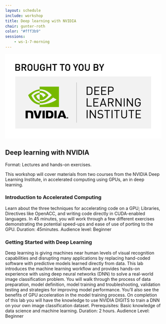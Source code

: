 ```yaml
---
layout: schedule
include: workshop
title: Deep learning with NVIDIA
chair: gunter-roth
color: "#fff3b9"
sessions:
    - ws-1-7-morning
---
```


<img class="img-reactive" src="/assets/img/logo/16_DeepLearningInstitute_Logo_R11-RGB_BroughToYouBy.png">

## Deep learning with NVIDIA

Format: Lectures and hands-on exercises.

This workshop will cover materials from two courses from the NVIDIA Deep
Learning Institute, in accelerated computing using GPUs, an in deep learning.

### Introduction to Accelerated Computing

Learn about the three techniques for accelerating code on a GPU; Libraries,
Directives like OpenACC, and writing code directly in CUDA-enabled languages. In
45 minutes, you will work through a few different exercises demonstrating the
potential speed-ups and ease of use of porting to the GPU. Duration: 45minutes.
Audience level: Beginner

### Getting Started with Deep Learning

Deep learning is giving  machines near human levels of visual recognition
capabilities and disrupting many applications by replacing hand-coded software
with predictive models learned directly from data. This lab introduces the
machine learning workflow and provides hands-on experience with using deep
neural networks (DNN) to solve a real-world image classification problem. You
will walk through the process of data preparation, model definition, model
training and troubleshooting, validation testing and strategies for improving
model performance. You’ll also see the benefits of GPU acceleration in the model
training process. On completion of this lab you will have the knowledge to use
NVIDIA DIGITS to train a DNN on your own image classification dataset.
Prerequisites: Basic knowledge of data science and machine learning. Duration: 2
hours. Audience Level: Beginner

